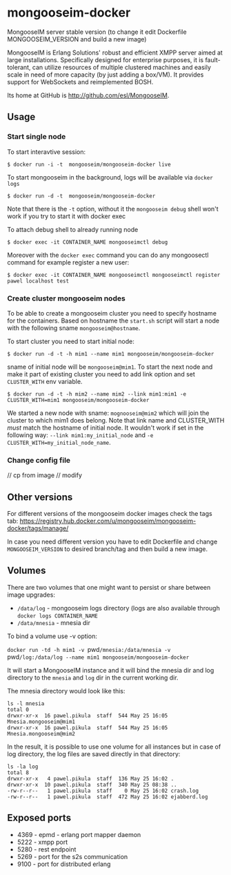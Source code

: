 # mongooseim-docker

MongooseIM server stable version (to change it edit Dockerfile  MONGOOSEIM\_VERSION
and build a new image)

MongooseIM is Erlang Solutions' robust and efficient XMPP server aimed at large installations. Specifically designed for enterprise purposes, it is fault-tolerant, can utilize resources of multiple clustered machines and easily scale in need of more capacity (by just adding a box/VM). It provides support for WebSockets and reimplemented BOSH.

Its home at GitHub is http://github.com/esl/MongooseIM.

## Usage

### Start single node

To start interavtive session:

`$ docker run -i -t  mongooseim/mongooseim-docker live`

To start mongooseim in the background, logs will be available via `docker logs`

`$ docker run -d -t  mongooseim/mongooseim-docker`

Note that there is the `-t` option, without it the `mongooseim debug` shell won't
work if you try to start it with docker exec

To attach debug shell to already running node

`$ docker exec -it CONTAINER_NAME mongooseimctl debug`

Moreover with the `docker exec` command you can do any mongoosectl command for example
register a new user:

`$ docker exec -it CONTAINER_NAME mongooseimctl mongooseimctl register pawel localhost test`


### Create cluster mongooseim nodes

To be able to create a mongooseim cluster you need to specify hostname for
the containers. Based on hostname the `start.sh` script will start a node with
the following sname `mongooseim@hostname`.

To start cluster you need to start initial node:

`$ docker run -d -t -h mim1 --name mim1 mongooseim/mongooseim-docker `

sname of initial node will be `mongooseim@mim1`. To start the next node and make
it part of existing cluster you need to add link option and set `CLUSTER_WITH`
env variable.

`$ docker run -d -t -h mim2 --name mim2 --link mim1:mim1 -e CLUSTER_WITH=mim1 mongooseim/mongooseim-docker `

We started a new node with sname: `mognooseim@mim2` which will join the cluster
to which mim1 does belong. Note that link name and CLUSTER_WITH *must* match
the hostname of initial node. It wouldn't work if set in the following way:
`--link mim1:my_initial_node` and `-e CLUSTER_WITH=my_initial_node_name`.

### Change config file

// cp from image
// modify

## Other versions

For different versions of the mongooseim docker images check the tags tab:
https://registry.hub.docker.com/u/mongooseim/mongooseim-docker/tags/manage/

In case you need different version you have to edit Dockerfile and change `MONGOOSEIM_VERSION`
to desired branch/tag and then build a new image.

## Volumes

There are two volumes that one might want to persist or share between image upgrades:

* `/data/log` - mongooseim logs directory (logs are also available through `docker logs CONTAINER_NAME`
* `/data/mnesia` - mnesia dir

To bind a volume use -v option:

`docker run -td -h mim1 -v `pwd`/mnesia:/data/mnesia -v `pwd`/log:/data/log --name mim1 mongooseim/mongooseim-docker`

It will start a MongooseIM instance and it will bind the mnesia dir and log directory
to the `mnesia` and `log` dir in the current working dir.

The mnesia directory would look like this:

```
ls -l mnesia
total 0
drwxr-xr-x  16 pawel.pikula  staff  544 May 25 16:05 Mnesia.mongooseim@mim1
drwxr-xr-x  16 pawel.pikula  staff  544 May 25 16:05 Mnesia.mongooseim@mim2
```

In the result, it is possible to use one volume for all instances but in case of
log directory, the log files are saved directly in that directory:

```
ls -la log
total 8
drwxr-xr-x   4 pawel.pikula  staff  136 May 25 16:02 .
drwxr-xr-x  10 pawel.pikula  staff  340 May 25 08:38 ..
-rw-r--r--   1 pawel.pikula  staff    0 May 25 16:02 crash.log
-rw-r--r--   1 pawel.pikula  staff  472 May 25 16:02 ejabberd.log
```

## Exposed ports

* 4369 - epmd - erlang port mapper daemon
* 5222 - xmpp port
* 5280 - rest endpoint
* 5269 - port for the s2s communication
* 9100 - port for distributed erlang
